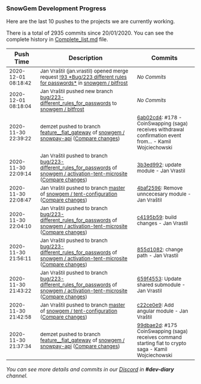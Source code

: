 
### SnowGem Development Progress

Here are the last 10 pushes to the projects we are currently working.

There is a total of 2935 commits since 20/01/2020. You can see the complete history in
 [Complete_list.md](Complete_list.md) file.

| Push Time | Description | Commits |
| --- | --- | --- |
| <sub>2020-12-01 08:18:42</sub> | <sub>Jan Vraštil (jan.vrastil) opened merge request [\!93 \*Bug/223 different rules for passwords\*](https://gitlab.com/snowgem/bitfrost/-/merge_requests/93) in [snowgem / bitfrost](https://gitlab.com/snowgem/bitfrost)</sub> | <sub>_No Commits_</sub> |
| <sub>2020-12-01 08:18:04</sub> | <sub>Jan Vraštil pushed new branch [bug/223\-different\_rules\_for\_passwords](https://gitlab.com/snowgem/bitfrost/commits/bug/223-different_rules_for_passwords) to [snowgem / bitfrost](https://gitlab.com/snowgem/bitfrost)</sub> | <sub>_No Commits_</sub> |
| <sub>2020-11-30 22:39:22</sub> | <sub>demzet pushed to branch [feature\_\_fiat\_gateway](https://gitlab.com/snowgem/snowpay-api/commits/feature__fiat_gateway) of [snowgem / snowpay\-api](https://gitlab.com/snowgem/snowpay-api) ([Compare changes](https://gitlab.com/snowgem/snowpay-api/compare/99dbae2d8896de6aebe1dd2bf6c6a11aa2f56520...6ab02cd4a96e31886aaedd4d8eea68338d42d761))</sub> | <sub>[6ab02cd4](https://gitlab.com/snowgem/snowpay-api/-/commit/6ab02cd4a96e31886aaedd4d8eea68338d42d761): #178 - CoinSwapping (saga) receives withdrawal confirmation event from... - Kamil Wojciechowski</sub> |
| <sub>2020-11-30 22:09:14</sub> | <sub>Jan Vraštil pushed to branch [bug/223\-different\_rules\_for\_passwords](https://gitlab.com/snowgem/activation-tent-microsite/commits/bug/223-different_rules_for_passwords) of [snowgem / activation\-tent\-microsite](https://gitlab.com/snowgem/activation-tent-microsite) ([Compare changes](https://gitlab.com/snowgem/activation-tent-microsite/compare/c4195b594d9f09adb522c795d8ecd87f0d429488...3b3ed9922dead2c15235d57a7899d6f345f6a163))</sub> | <sub>[3b3ed992](https://gitlab.com/snowgem/activation-tent-microsite/-/commit/3b3ed9922dead2c15235d57a7899d6f345f6a163): update module - Jan Vrastil</sub> |
| <sub>2020-11-30 22:08:47</sub> | <sub>Jan Vraštil pushed to branch [master](https://gitlab.com/snowgem/tent-configuration/commits/master) of [snowgem / tent\-configuration](https://gitlab.com/snowgem/tent-configuration) ([Compare changes](https://gitlab.com/snowgem/tent-configuration/compare/c22ce0e93e3916d535e5976ba5c16d2c7cfd367d...4baf2596f29a6887b7ae1d038fcb02b7a2773097))</sub> | <sub>[4baf2596](https://gitlab.com/snowgem/tent-configuration/-/commit/4baf2596f29a6887b7ae1d038fcb02b7a2773097): Remove unncecesary module - Jan Vraštil</sub> |
| <sub>2020-11-30 22:04:10</sub> | <sub>Jan Vraštil pushed to branch [bug/223\-different\_rules\_for\_passwords](https://gitlab.com/snowgem/activation-tent-microsite/commits/bug/223-different_rules_for_passwords) of [snowgem / activation\-tent\-microsite](https://gitlab.com/snowgem/activation-tent-microsite) ([Compare changes](https://gitlab.com/snowgem/activation-tent-microsite/compare/855d10823ff5b574e5ff638ec3cdaa2a99647c03...c4195b594d9f09adb522c795d8ecd87f0d429488))</sub> | <sub>[c4195b59](https://gitlab.com/snowgem/activation-tent-microsite/-/commit/c4195b594d9f09adb522c795d8ecd87f0d429488): build changes - Jan Vrastil</sub> |
| <sub>2020-11-30 21:56:11</sub> | <sub>Jan Vraštil pushed to branch [bug/223\-different\_rules\_for\_passwords](https://gitlab.com/snowgem/activation-tent-microsite/commits/bug/223-different_rules_for_passwords) of [snowgem / activation\-tent\-microsite](https://gitlab.com/snowgem/activation-tent-microsite) ([Compare changes](https://gitlab.com/snowgem/activation-tent-microsite/compare/659f45534eee10a2485ebe077e43bed5239b50f9...855d10823ff5b574e5ff638ec3cdaa2a99647c03))</sub> | <sub>[855d1082](https://gitlab.com/snowgem/activation-tent-microsite/-/commit/855d10823ff5b574e5ff638ec3cdaa2a99647c03): change path - Jan Vrastil</sub> |
| <sub>2020-11-30 21:43:22</sub> | <sub>Jan Vraštil pushed to branch [bug/223\-different\_rules\_for\_passwords](https://gitlab.com/snowgem/activation-tent-microsite/commits/bug/223-different_rules_for_passwords) of [snowgem / activation\-tent\-microsite](https://gitlab.com/snowgem/activation-tent-microsite) ([Compare changes](https://gitlab.com/snowgem/activation-tent-microsite/compare/499d2ca29e0cd1b166eb1ce156170815a6468625...659f45534eee10a2485ebe077e43bed5239b50f9))</sub> | <sub>[659f4553](https://gitlab.com/snowgem/activation-tent-microsite/-/commit/659f45534eee10a2485ebe077e43bed5239b50f9): Update shared submodule - Jan Vrastil</sub> |
| <sub>2020-11-30 21:42:58</sub> | <sub>Jan Vraštil pushed to branch [master](https://gitlab.com/snowgem/tent-configuration/commits/master) of [snowgem / tent\-configuration](https://gitlab.com/snowgem/tent-configuration) ([Compare changes](https://gitlab.com/snowgem/tent-configuration/compare/7d33e3f1448b545abdeb7838c8059ac664edcdf8...c22ce0e93e3916d535e5976ba5c16d2c7cfd367d))</sub> | <sub>[c22ce0e9](https://gitlab.com/snowgem/tent-configuration/-/commit/c22ce0e93e3916d535e5976ba5c16d2c7cfd367d): Add angular module - Jan Vraštil</sub> |
| <sub>2020-11-30 21:37:34</sub> | <sub>demzet pushed to branch [feature\_\_fiat\_gateway](https://gitlab.com/snowgem/snowpay-api/commits/feature__fiat_gateway) of [snowgem / snowpay\-api](https://gitlab.com/snowgem/snowpay-api) ([Compare changes](https://gitlab.com/snowgem/snowpay-api/compare/9cc32b5658fff75387a86829cfc3c5f6396e9018...99dbae2d8896de6aebe1dd2bf6c6a11aa2f56520))</sub> | <sub>[99dbae2d](https://gitlab.com/snowgem/snowpay-api/-/commit/99dbae2d8896de6aebe1dd2bf6c6a11aa2f56520): #175  CoinSwapping (saga) receives command starting fiat to crypto saga - Kamil Wojciechowski</sub> |

_You can see more details and commits in our [Discord](https://discord.gg/zumGnbg) in **#dev-diary** channel._
